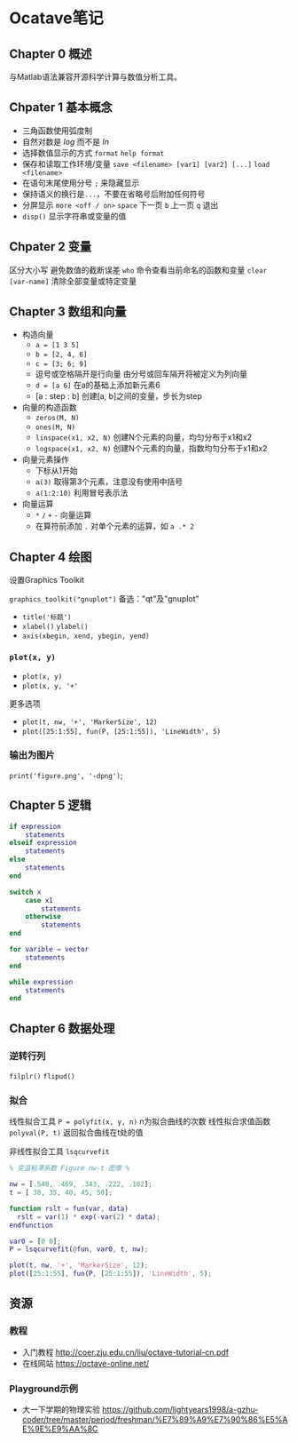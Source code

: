 # Ocatave笔记

## Chapter 0 概述

与Matlab语法兼容开源科学计算与数值分析工具。

## Chpater 1 基本概念

- 三角函数使用弧度制
- 自然对数是 *log* 而不是 *ln*
- 选择数值显示的方式 `format` `help format`
- 保存和读取工作环境/变量 `save <filename> [var1] [var2] [...]` `load <filename>`
- 在语句末尾使用分号 `;` 来隐藏显示
- 保持语义的换行是`...`，不要在省略号后附加任何符号
- 分屏显示 `more <off / on>` `space` 下一页 `b` 上一页 `q` 退出
- `disp()` 显示字符串或变量的值

## Chpater 2 变量

区分大小写 避免数值的截断误差
`who` 命令查看当前命名的函数和变量
`clear [var-name]` 清除全部变量或特定变量

## Chapter 3 数组和向量

- 构造向量
  - `a = [1 3 5]`
  - `b = [2, 4, 6]`
  - `c = [3; 6; 9]`
  - 逗号或空格隔开是行向量 由分号或回车隔开将被定义为列向量
  - `d = [a 6]` 在a的基础上添加新元素6
  - [a : step : b] 创建[a, b]之间的变量，步长为step
- 向量的构造函数
  - `zeros(M, N)`
  - `ones(M, N)`
  - `linspace(x1, x2, N)` 创建N个元素的向量，均匀分布于x1和x2
  - `logspace(x1, x2, N)`  创建N个元素的向量，指数均匀分布于x1和x2
- 向量元素操作
  - 下标从1开始
  - `a(3)` 取得第3个元素，注意没有使用中括号
  - `a(1:2:10)` 利用冒号表示法
- 向量运算
  - `*` `/` `+` `-` 向量运算
  - 在算符前添加 `.` 对单个元素的运算，如 `a .* 2`

## Chapter 4 绘图

设置Graphics Toolkit

`graphics_toolkit("gnuplot")` 备选："qt"及"gnuplot"

- `title('标题')`
- `xlabel()` `ylabel()`
- `axis(xbegin, xend, ybegin, yend)`

### `plot(x, y)`

- `plot(x, y)`
- `plot(x, y, '+'`

更多选项

- `plot(t, nw, '+', 'MarkerSize', 12)`
- `plot([25:1:55], fun(P, [25:1:55]), 'LineWidth', 5)`

### 输出为图片

`print('figure.png', '-dpng')`;

## Chapter 5 逻辑

```matlab
if expression
    statements
elseif expression
    statements
else
    statements
end

switch x
    case x1
        statements
    otherwise
        statements
end

for varible = vector
    statements
end

while expression
    statements
end
```

## Chapter 6 数据处理

### 逆转行列

`filplr()` `flipud()`

### 拟合

线性拟合工具 `P = polyfit(x, y, n)` n为拟合曲线的次数
线性拟合求值函数 `polyval(P, t)` 返回拟合曲线在t处的值

非线性拟合工具 `lsqcurvefit`

```matlab
% 变温粘滞系数 Figure nw-t 图像 %

nw = [.548, .469, .343, .222, .182];
t = [ 30, 35, 40, 45, 50];

function rslt = fun(var, data)
  rslt = var(1) * exp(-var(2) * data);
endfunction

var0 = [0 0];
P = lsqcurvefit(@fun, var0, t, nw);

plot(t, nw, '+', 'MarkerSize', 12);
plot([25:1:55], fun(P, [25:1:55]), 'LineWidth', 5);
```

## 资源

### 教程

- 入门教程 <http://coer.zju.edu.cn/liu/octave-tutorial-cn.pdf>
- 在线网站 <https://octave-online.net/>

### Playground示例

- 大一下学期的物理实验 <https://github.com/lightyears1998/a-gzhu-coder/tree/master/period/freshman/%E7%89%A9%E7%90%86%E5%AE%9E%E9%AA%8C>

